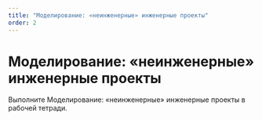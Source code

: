 ```yaml
---
title: "Моделирование: «неинженерные» инженерные проекты"
order: 2
---
```


# Моделирование: «неинженерные» инженерные проекты

Выполните Моделирование: «неинженерные» инженерные проекты в рабочей тетради.
